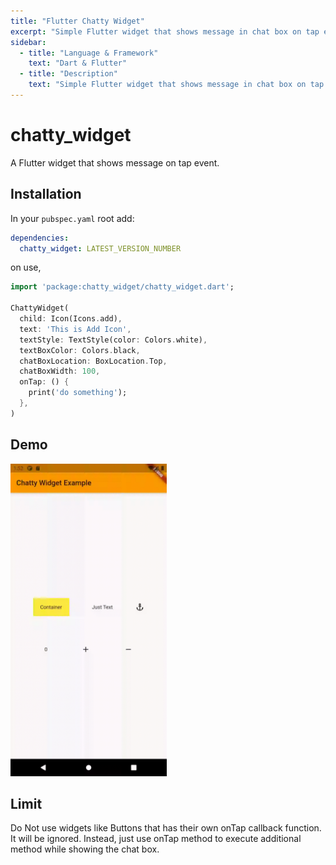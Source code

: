 ```yaml
---
title: "Flutter Chatty Widget"
excerpt: "Simple Flutter widget that shows message in chat box on tap event."
sidebar:
  - title: "Language & Framework"
    text: "Dart & Flutter"
  - title: "Description"
    text: "Simple Flutter widget that shows message in chat box on tap event."
---
```


# chatty_widget

A Flutter widget that shows message on tap event.


## Installation
In your `pubspec.yaml` root add:

```yaml
dependencies:
  chatty_widget: LATEST_VERSION_NUMBER
```

on use,


```dart
import 'package:chatty_widget/chatty_widget.dart';

ChattyWidget(
  child: Icon(Icons.add),
  text: 'This is Add Icon',
  textStyle: TextStyle(color: Colors.white),
  textBoxColor: Colors.black,
  chatBoxLocation: BoxLocation.Top,
  chatBoxWidth: 100,
  onTap: () {
    print('do something');
  },
)
```


## Demo

<img src="https://raw.githubusercontent.com/hyobbb/chatty_widget/master/chatty_widget_demo.gif" width="250" />

## Limit

Do Not use widgets like Buttons that has their own onTap callback function. It will be ignored.
Instead, just use onTap method to execute additional method while showing the chat box.
